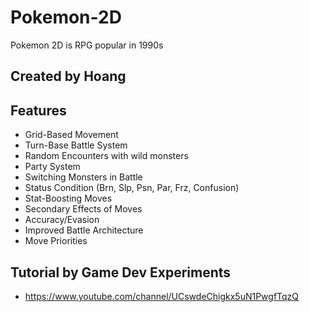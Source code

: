 # Pokemon-2D
Pokemon 2D is RPG popular in 1990s
## Created by Hoang
## Features
- Grid-Based Movement
- Turn-Base Battle System
- Random Encounters with wild monsters
- Party System
- Switching Monsters in Battle
- Status Condition (Brn, Slp, Psn, Par, Frz, Confusion)
- Stat-Boosting Moves
- Secondary Effects of Moves
- Accuracy/Evasion
- Improved Battle Architecture
- Move Priorities
## Tutorial by Game Dev Experiments
- https://www.youtube.com/channel/UCswdeChigkx5uN1PwgfTqzQ
